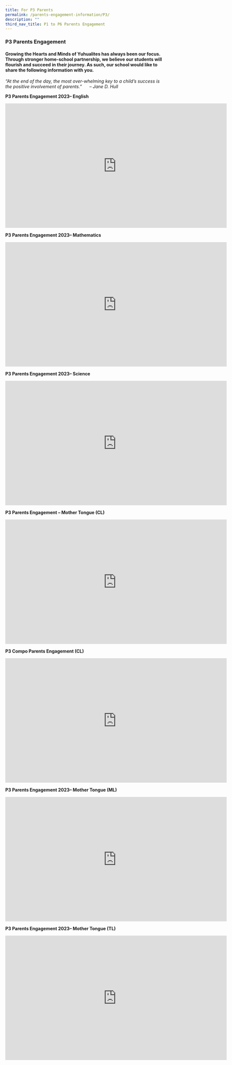 ```yaml
---
title: For P3 Parents
permalink: /parents-engagement-information/P3/
description: ""
third_nav_title: P1 to P6 Parents Engagement
---
```

### P3 Parents Engagement

#### Growing the Hearts and Minds of Yuhualites has always been our focus. Through stronger home-school partnership, we believe our students will flourish and succeed in their journey. As such, our school would like to share the following information with you.

_“At the end of the day, the most over-whelming key to a child’s success is the positive involvement of parents.”      – Jane D. Hull_

**P3 Parents Engagement 2023– English**

<iframe width="699" height="393" src="https://www.youtube.com/embed/7UWyTv95WfY" title="YouTube video player" frameborder="0" allow="accelerometer; autoplay; clipboard-write; encrypted-media; gyroscope; picture-in-picture; web-share" allowfullscreen></iframe>

**P3 Parents Engagement 2023– Mathematics**

<iframe width="699" height="393" src="https://www.youtube.com/embed/2nTkzZMBjZw" title="YouTube video player" frameborder="0" allow="accelerometer; autoplay; clipboard-write; encrypted-media; gyroscope; picture-in-picture; web-share" allowfullscreen></iframe>

**P3 Parents Engagement 2023– Science**

<iframe width="699" height="393" src="https://www.youtube.com/embed/Ii2pI9_s2z4" title="YouTube video player" frameborder="0" allow="accelerometer; autoplay; clipboard-write; encrypted-media; gyroscope; picture-in-picture; web-share" allowfullscreen></iframe>

**P3 Parents Engagement – Mother Tongue (CL)**

<iframe width="699" height="393" src="https://www.youtube.com/embed/cHoUIfExOh4" title="YouTube video player" frameborder="0" allow="accelerometer; autoplay; clipboard-write; encrypted-media; gyroscope; picture-in-picture" allowfullscreen></iframe>

**P3 Compo Parents Engagement (CL)**

<iframe width="699" height="393" src="https://www.youtube.com/embed/5FQ_Gff3LBg" title="p3 CL Dept Parents Workshop Compo no change" frameborder="0" allow="accelerometer; autoplay; clipboard-write; encrypted-media; gyroscope; picture-in-picture; web-share" allowfullscreen></iframe>

**P3 Parents Engagement 2023– Mother Tongue (ML)**

<iframe width="699" height="393" src="https://www.youtube.com/embed/nanjVMwQzSQ" title="YouTube video player" frameborder="0" allow="accelerometer; autoplay; clipboard-write; encrypted-media; gyroscope; picture-in-picture" allowfullscreen></iframe>

**P3 Parents Engagement 2023– Mother Tongue (TL)**

<iframe width="699" height="393" src="https://www.youtube.com/embed/EuPXCW1P5lA" title="P3 Parents workshop 2023 TL" frameborder="0" allow="accelerometer; autoplay; clipboard-write; encrypted-media; gyroscope; picture-in-picture; web-share" allowfullscreen></iframe>